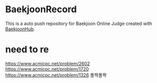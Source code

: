 # BaekjoonRecord
This is a auto push repository for Baekjoon Online Judge created with [BaekjoonHub](https://github.com/BaekjoonHub/BaekjoonHub).


# need to re
https://www.acmicpc.net/problem/2602 <br>
https://www.acmicpc.net/problem/1720 <br>
https://www.acmicpc.net/problem/1326 폴짝폴짝 <br>
